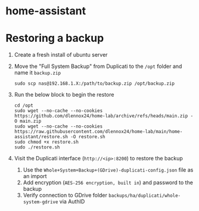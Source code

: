 # home-assistant

# Restoring a backup

1. Create a fresh install of ubuntu server
1. Move the "Full System Backup" from Duplicati to the `/opt` folder and name it `backup.zip`

   ```shell
   sudo scp nas@192.168.1.X:/path/to/backup.zip /opt/backup.zip
   ```

1. Run the below block to begin the restore

   ```shell
   cd /opt
   sudo wget --no-cache --no-cookies https://github.com/dlennox24/home-lab/archive/refs/heads/main.zip -O main.zip
   sudo wget --no-cache --no-cookies https://raw.githubusercontent.com/dlennox24/home-lab/main/home-assistant/restore.sh -O restore.sh
   sudo chmod +x restore.sh
   sudo ./restore.sh
   ```

1. Visit the Duplicati interface (`http://<ip>:8200`) to restore the backup

   1. Use the `Whole+System+Backup+(GDrive)-duplicati-config.json` file as an import
   1. Add encryption (`AES-256 encryption, built in`) and password to the backup
   1. Verify connection to GDrive folder `backups/ha/duplicati/whole-system-gdrive` via AuthID
